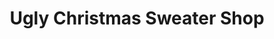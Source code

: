 ---
title: "Ugly Christmas Sweater Shop"
url: /burbank/ugly-christmas-sweater-shop/
shop: clothes
---
